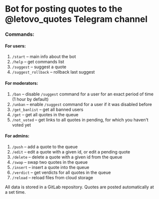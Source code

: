 # Bot for posting quotes to the @letovo_quotes Telegram channel

### Commands:
#### For users:
1. `/start` – main info about the bot
2. `/help` – get commands list
3. `/suggest` – suggest a quote
4. `/suggest_rollback` – rollback last suggest
#### For moderators:
1. `/ban` – disable `/suggest` command for a user for an exact period of time (1 hour by default)
2. `/unban` – enable `/suggest` command for a user if it was disabled before
3. `/get_banlist` – get all banned users
4. `/get` – get all quotes in the queue
5. `/not_voted` – get links to all quotes in pending, for which you haven't voted yet
#### For admins:
1. `/push` – add a quote to the queue
2. `/edit` – edit a quote with a given id, or edit a pending quote
3. `/delete` – delete a quote with a given id from the queue
4. `/swap` – swap two quotes in the queue
5. `/insert` – insert a quote into the queue
6. `/verdict` – get verdicts for all quotes in the queue
7. `/reload` – reload files from cloud storage

All data is stored in a GitLab repository.
Quotes are posted automatically at a set time.
